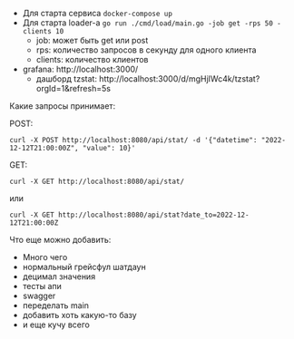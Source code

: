 * Для старта сервиса `docker-compose up`
* Для старта loader-a `go run ./cmd/load/main.go -job get -rps 50 -clients 10`
  * job: может быть get или post
  * rps: количество запросов в секунду для одного клиента
  * clients: количество клиентов
* grafana: http://localhost:3000/
  * дашборд tzstat: http://localhost:3000/d/mgHjIWc4k/tzstat?orgId=1&refresh=5s

 
 
Какие запросы принимает:

POST:
  
```
curl -X POST http://localhost:8080/api/stat/ -d '{"datetime": "2022-12-12T21:00:00Z", "value": 10}'
```
  
GET:

```
curl -X GET http://localhost:8080/api/stat/
```
или
```
curl -X GET http://localhost:8080/api/stat?date_to=2022-12-12T21:00:00Z
```

Что еще можно добавить:
* Много чего
* нормальный грейсфул шатдаун
* децимал значения
* тесты апи
* swagger
* переделать main
* добавить хоть какую-то базу
* и еще кучу всего